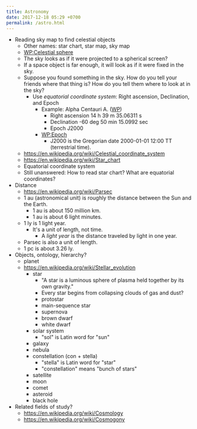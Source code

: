 ```yaml
---
title: Astronomy
date: 2017-12-18 05:29 +0700
permalink: /astro.html
---
```


- Reading sky map to find celestial objects
    - Other names: star chart, star map, sky map
    - [WP:Celestial sphere](https://en.wikipedia.org/wiki/Celestial_sphere)
    - The sky looks as if it were projected to a spherical screen?
    - If a space object is far enough, it will look as if it were fixed in the sky.
    - Suppose you found something in the sky.
    How do you tell your friends where that thing is?
    How do you tell them where to look at in the sky?
        - Use *equatorial coordinate system*: Right ascension, Declination, and Epoch
            - Example: Alpha Centauri A. ([WP](https://en.wikipedia.org/wiki/Alpha_Centauri))
                - Right ascension 14 h 39 m 35.06311 s
                - Declination -60 deg 50 min 15.0992 sec
                - Epoch J2000
            - [WP:Epoch](https://en.wikipedia.org/wiki/Epoch_(astronomy))
                - J2000 is the Gregorian date 2000-01-01 12:00 TT (terrestrial time).
    - https://en.wikipedia.org/wiki/Celestial_coordinate_system
    - https://en.wikipedia.org/wiki/Star_chart
    - Equatorial coordinate system
    - Still unanswered: How to read star chart? What are equatorial coordinates?
- Distance
    - https://en.wikipedia.org/wiki/Parsec
    - 1 au (astronomical unit) is roughly the distance between the Sun and the Earth.
        - 1 au is about 150 million km.
        - 1 au is about 6 light minutes.
    - 1 ly is 1 light year.
        - It's a unit of length, not time.
            - A *light year* is the distance traveled by light in one year.
    - Parsec is also a unit of length.
    - 1 pc is about 3.26 ly.
- Objects, ontology, hierarchy?
    - planet
    - https://en.wikipedia.org/wiki/Stellar_evolution
        - star
            - "A star is a luminous sphere of plasma held together by its own gravity."
            - Every star begins from collapsing clouds of gas and dust?
            - protostar
            - main-sequence star
            - supernova
            - brown dwarf
            - white dwarf
        - solar system
            - "sol" is Latin word for "sun"
        - galaxy
        - nebula
        - constellation (con + stella)
            - "stella" is Latin word for "star"
            - "constellation" means "bunch of stars"
        - satellite
        - moon
        - comet
        - asteroid
        - black hole
- Related fields of study?
    - https://en.wikipedia.org/wiki/Cosmology
    - https://en.wikipedia.org/wiki/Cosmogony
